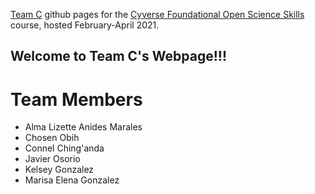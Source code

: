 [Team C](https://gzmarisa.github.io/foss-test) github pages for the [Cyverse Foundational Open Science Skills](https://learning.cyverse.org/projects/foss/en/latest/index.html) course, hosted February-April 2021. 

## Welcome to Team C's Webpage!!!

# Team Members
- Alma Lizette Anides Marales
- Chosen Obih
- Connel Ching'anda
- Javier Osorio
- Kelsey Gonzalez
- Marisa Elena Gonzalez 


